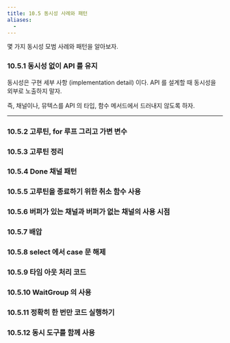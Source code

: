 ```yaml
---
title: 10.5 동시성 사례와 패턴
aliases:
  - 
---
```


몇 가지 동시성 모범 사례와 패턴을 알아보자.

### 10.5.1 동시성 없이 API 를 유지

동시성은 구현 세부 사항 (implementation detail) 이다. API 를 설계할 때 동시성을 외부로 노출하지 말자.

즉, 채널이나, 뮤텍스를 API 의 타입, 함수 메서드에서 드러내지 않도록 하자.

---

### 10.5.2 고루틴, for 루프 그리고 가변 변수
### 10.5.3 고루틴 정리
### 10.5.4 Done 채널 패턴
### 10.5.5 고루틴을 종료하기 위한 취소 함수 사용
### 10.5.6 버퍼가 있는 채널과 버퍼가 없는 채널의 사용 시점
### 10.5.7 배압
### 10.5.8 select 에서 case 문 해제
### 10.5.9 타임 아웃 처리 코드
### 10.5.10 WaitGroup 의 사용
### 10.5.11 정확히 한 번만 코드 실행하기
### 10.5.12 동시 도구를 함께 사용